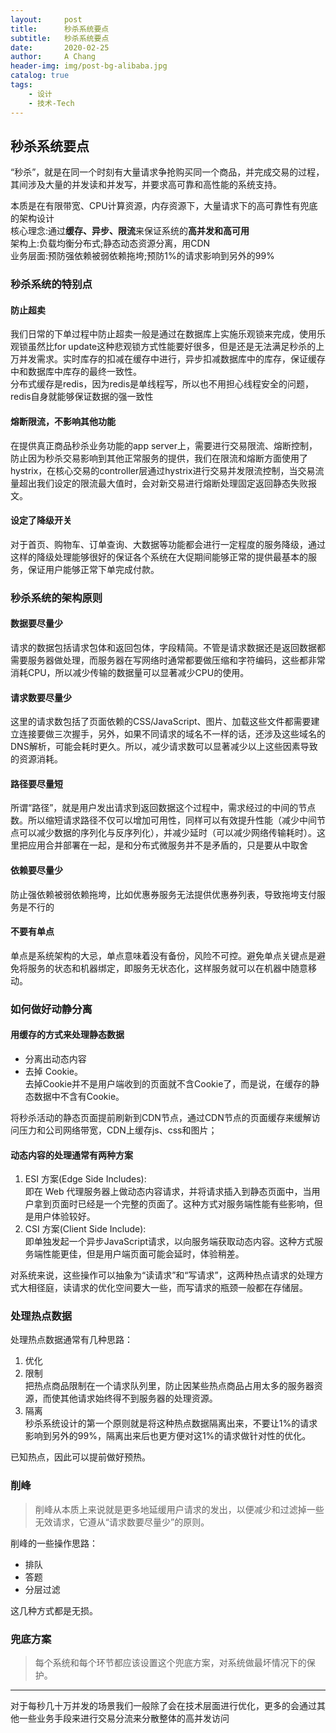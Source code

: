 ```yaml
---
layout:     post
title:      秒杀系统要点
subtitle:   秒杀系统要点
date:       2020-02-25
author:     A Chang
header-img: img/post-bg-alibaba.jpg
catalog: true
tags:
    - 设计
    - 技术-Tech
---
```


## 秒杀系统要点

“秒杀”，就是在同一个时刻有大量请求争抢购买同一个商品，并完成交易的过程，其间涉及大量的并发读和并发写，并要求高可靠和高性能的系统支持。

本质是在有限带宽、CPU计算资源，内存资源下，大量请求下的高可靠性有兜底的架构设计  
核心理念:通过**缓存、异步、限流**来保证系统的**高并发和高可用**  
架构上:负载均衡分布式;静态动态资源分离，用CDN  
业务层面:预防强依赖被弱依赖拖垮;预防1%的请求影响到另外的99%

### 秒杀系统的特别点

#### 防止超卖  
我们日常的下单过程中防止超卖一般是通过在数据库上实施乐观锁来完成，使用乐观锁虽然比for update这种悲观锁方式性能要好很多，但是还是无法满足秒杀的上万并发需求。实时库存的扣减在缓存中进行，异步扣减数据库中的库存，保证缓存中和数据库中库存的最终一致性。  
分布式缓存是redis，因为redis是单线程写，所以也不用担心线程安全的问题，redis自身就能够保证数据的强一致性

#### 熔断限流，不影响其他功能  
在提供真正商品秒杀业务功能的app server上，需要进行交易限流、熔断控制，防止因为秒杀交易影响到其他正常服务的提供，我们在限流和熔断方面使用了hystrix，在核心交易的controller层通过hystrix进行交易并发限流控制，当交易流量超出我们设定的限流最大值时，会对新交易进行熔断处理固定返回静态失败报文。

#### 设定了降级开关  
对于首页、购物车、订单查询、大数据等功能都会进行一定程度的服务降级，通过这样的降级处理能够很好的保证各个系统在大促期间能够正常的提供最基本的服务，保证用户能够正常下单完成付款。

### 秒杀系统的架构原则

#### 数据要尽量少  
请求的数据包括请求包体和返回包体，字段精简。不管是请求数据还是返回数据都需要服务器做处理，而服务器在写网络时通常都要做压缩和字符编码，这些都非常消耗CPU，所以减少传输的数据量可以显著减少CPU的使用。

#### 请求数要尽量少  
这里的请求数包括了页面依赖的CSS/JavaScript、图片、加载这些文件都需要建立连接要做三次握手，另外，如果不同请求的域名不一样的话，还涉及这些域名的DNS解析，可能会耗时更久。所以，减少请求数可以显著减少以上这些因素导致的资源消耗。

#### 路径要尽量短  
所谓“路径”，就是用户发出请求到返回数据这个过程中，需求经过的中间的节点数。所以缩短请求路径不仅可以增加可用性，同样可以有效提升性能（减少中间节点可以减少数据的序列化与反序列化），并减少延时（可以减少网络传输耗时）。这里把应用合并部署在一起，是和分布式微服务并不是矛盾的，只是要从中取舍

#### 依赖要尽量少  
防止强依赖被弱依赖拖垮，比如优惠券服务无法提供优惠券列表，导致拖垮支付服务是不行的

#### 不要有单点  
单点是系统架构的大忌，单点意味着没有备份，风险不可控。避免单点关键点是避免将服务的状态和机器绑定，即服务无状态化，这样服务就可以在机器中随意移动。

### 如何做好动静分离

#### 用缓存的方式来处理静态数据 

  - 分离出动态内容
  - 去掉 Cookie。  
去掉Cookie并不是用户端收到的页面就不含Cookie了，而是说，在缓存的静态数据中不含有Cookie。

  将秒杀活动的静态页面提前刷新到CDN节点，通过CDN节点的页面缓存来缓解访问压力和公司网络带宽，CDN上缓存js、css和图片；

#### 动态内容的处理通常有两种方案

  1. ESI 方案(Edge Side Includes):  
  即在 Web 代理服务器上做动态内容请求，并将请求插入到静态页面中，当用户拿到页面时已经是一个完整的页面了。这种方式对服务端性能有些影响，但是用户体验较好。  
  2. CSI 方案(Client Side Include):  
  即单独发起一个异步JavaScript请求，以向服务端获取动态内容。这种方式服务端性能更佳，但是用户端页面可能会延时，体验稍差。
  
  对系统来说，这些操作可以抽象为“读请求”和“写请求”，这两种热点请求的处理方式大相径庭，读请求的优化空间要大一些，而写请求的瓶颈一般都在存储层。

### 处理热点数据

处理热点数据通常有几种思路：  
1. 优化
2. 限制  
把热点商品限制在一个请求队列里，防止因某些热点商品占用太多的服务器资源，而使其他请求始终得不到服务器的处理资源。
3. 隔离  
秒杀系统设计的第一个原则就是将这种热点数据隔离出来，不要让1%的请求影响到另外的99%，隔离出来后也更方便对这1%的请求做针对性的优化。

已知热点，因此可以提前做好预热。

### 削峰

> 削峰从本质上来说就是更多地延缓用户请求的发出，以便减少和过滤掉一些无效请求，它遵从“请求数要尽量少”的原则。 

削峰的一些操作思路：

- 排队
- 答题
- 分层过滤  

这几种方式都是无损。

### 兜底方案
> 每个系统和每个环节都应该设置这个兜底方案，对系统做最坏情况下的保护。

--- 

对于每秒几十万并发的场景我们一般除了会在技术层面进行优化，更多的会通过其他一些业务手段来进行交易分流来分散整体的高并发访问